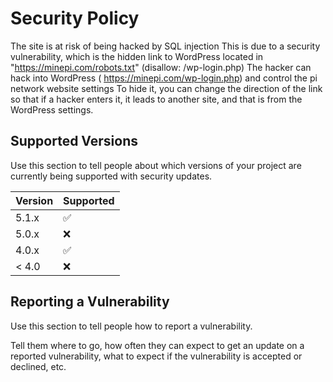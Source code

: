# Security Policy
The site is at risk of being hacked by SQL injection This is due to a security vulnerability, which is the hidden link to WordPress located in "https://minepi.com/robots.txt" 
(disallow: /wp-login.php) The hacker can hack into WordPress ( https://minepi.com/wp-login.php) and control the pi network website settings To hide it, you can change the direction of the link so that if a hacker enters it, it leads to another site, and that is from the WordPress settings.

## Supported Versions

Use this section to tell people about which versions of your project are
currently being supported with security updates.

| Version | Supported          |
| ------- | ------------------ |
| 5.1.x   | :white_check_mark: |
| 5.0.x   | :x:                |
| 4.0.x   | :white_check_mark: |
| < 4.0   | :x:                |

## Reporting a Vulnerability

Use this section to tell people how to report a vulnerability.

Tell them where to go, how often they can expect to get an update on a
reported vulnerability, what to expect if the vulnerability is accepted or
declined, etc.
